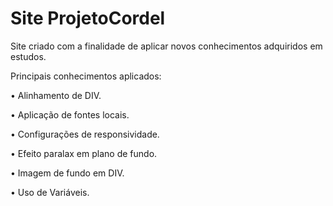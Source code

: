# Site ProjetoCordel

Site criado com a finalidade de aplicar novos conhecimentos adquiridos em estudos.

Principais conhecimentos aplicados:

• Alinhamento de DIV.

• Aplicação de fontes locais.

• Configurações de responsividade.

• Efeito paralax em plano de fundo.

• Imagem de fundo em DIV.

• Uso de Variáveis.
